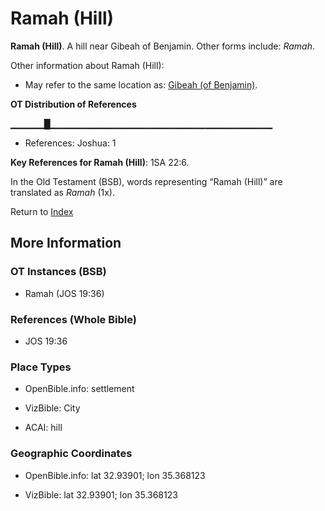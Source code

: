 # Ramah (Hill)
**Ramah (Hill)**. 
A hill near Gibeah of Benjamin. 
Other forms include: 
*Ramah*. 




Other information about Ramah (Hill):


* May refer to the same location as: 
[Gibeah (of Benjamin)](Gibeah.1.md). 


**OT Distribution of References**

▁▁▁▁▁█▁▁▁▁▁▁▁▁▁▁▁▁▁▁▁▁▁▁▁▁▁▁▁▁▁▁▁▁▁▁▁▁▁
* References: Joshua: 1



**Key References for Ramah (Hill)**: 
1SA 22:6. 


In the Old Testament (BSB), words representing “Ramah (Hill)” are translated as 
*Ramah* (1x). 




Return to [Index](00-Index.md)

## More Information

### OT Instances (BSB)

* Ramah (JOS 19:36)



### References (Whole Bible)

* JOS 19:36


### Place Types

* OpenBible.info: settlement

* VizBible: City

* ACAI: hill



### Geographic Coordinates

* OpenBible.info: lat 32.93901; lon 35.368123

* VizBible: lat 32.93901; lon 35.368123




